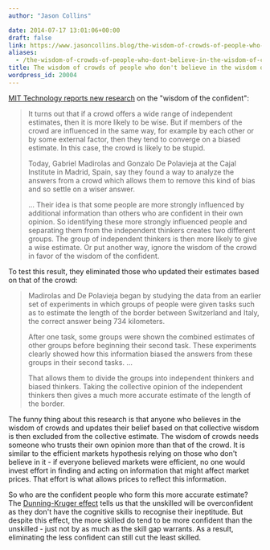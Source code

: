 ```yaml
---
author: "Jason Collins"

date: 2014-07-17 13:01:06+00:00
draft: false
link: https://www.jasoncollins.blog/the-wisdom-of-crowds-of-people-who-dont-believe-in-the-wisdom-of-crowds/
aliases:
  - /the-wisdom-of-crowds-of-people-who-dont-believe-in-the-wisdom-of-crowds
title: The wisdom of crowds of people who don't believe in the wisdom of crowds
wordpress_id: 20004
---
```


[MIT Technology reports new research](http://www.technologyreview.com/view/528941/forget-the-wisdom-of-crowds-neurobiologists-reveal-the-wisdom-of-the-confident) on the "wisdom of the confident":


<blockquote>It turns out that if a crowd offers a wide range of independent estimates, then it is more likely to be wise. But if members of the crowd are influenced in the same way, for example by each other or by some external factor, then they tend to converge on a biased estimate. In this case, the crowd is likely to be stupid.

Today, Gabriel Madirolas and Gonzalo De Polavieja at the Cajal Institute in Madrid, Spain, say they found a way to analyze the answers from a crowd which allows them to remove this kind of bias and so settle on a wiser answer.

... Their idea is that some people are more strongly influenced by additional information than others who are confident in their own opinion. So identifying these more strongly influenced people and separating them from the independent thinkers creates two different groups. The group of independent thinkers is then more likely to give a wise estimate. Or put another way, ignore the wisdom of the crowd in favor of the wisdom of the confident.</blockquote>


To test this result, they eliminated those who updated their estimates based on that of the crowd:


<blockquote>Madirolas and De Polavieja began by studying the data from an earlier set of experiments in which groups of people were given tasks such as to estimate the length of the border between Switzerland and Italy, the correct answer being 734 kilometers.

After one task, some groups were shown the combined estimates of other groups before beginning their second task. These experiments clearly showed how this information biased the answers from these groups in their second tasks. ...

That allows them to divide the groups into independent thinkers and biased thinkers. Taking the collective opinion of the independent thinkers then gives a much more accurate estimate of the length of the border.</blockquote>


The funny thing about this research is that anyone who believes in the wisdom of crowds and updates their belief based on that collective wisdom is then excluded from the collective estimate. The wisdom of crowds needs someone who trusts their own opinion more than that of the crowd. It is similar to the efficient markets hypothesis relying on those who don't believe in it - if everyone believed markets were efficient, no one would invest effort in finding and acting on information that might affect market prices. That effort is what allows prices to reflect this information.

So who are the confident people who form this more accurate estimate? The [Dunning-Kruger effect](http://en.wikipedia.org/wiki/Dunning%E2%80%93Kruger_effect) tells us that the unskilled will be overconfident as they don't have the cognitive skills to recognise their ineptitude. But despite this effect, the more skilled do tend to be more confident than the unskilled - just not by as much as the skill gap warrants. As a result, eliminating the less confident can still cut the least skilled.
